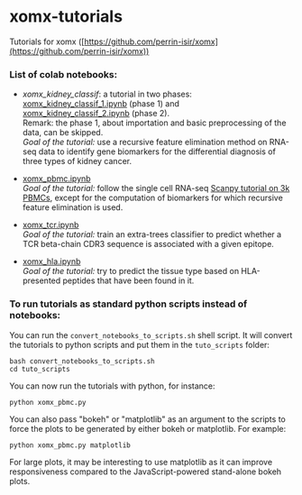 # xomx-tutorials
Tutorials for xomx ([https://github.com/perrin-isir/xomx](https://github.com/perrin-isir/xomx))

### List of colab notebooks:
- *xomx_kidney_classif*: a tutorial in two phases:  
  [xomx_kidney_classif_1.ipynb](https://colab.research.google.com/github/perrin-isir/xomx-tutorials/blob/main/tutorials/xomx_kidney_classif_1.ipynb)
(phase 1) and  
  [xomx_kidney_classif_2.ipynb](https://colab.research.google.com/github/perrin-isir/xomx-tutorials/blob/main/tutorials/xomx_kidney_classif_2.ipynb) 
(phase 2).  
Remark: the phase 1, about importation and basic preprocessing of the data, can be skipped.  
*Goal of the tutorial:*  use a 
recursive feature elimination method on RNA-seq data to identify gene 
biomarkers for the differential diagnosis of three types of kidney cancer.


- [xomx_pbmc.ipynb](https://colab.research.google.com/github/perrin-isir/xomx-tutorials/blob/main/tutorials/xomx_pbmc.ipynb)  
*Goal of the tutorial:* follow the single cell RNA-seq [Scanpy tutorial on 3k PBMCs](
https://scanpy-tutorials.readthedocs.io/en/latest/pbmc3k.html), except
for the computation of biomarkers for which recursive feature elimination is used.


- [xomx_tcr.ipynb](https://colab.research.google.com/github/perrin-isir/xomx-tutorials/blob/main/tutorials/xomx_tcr.ipynb)  
*Goal of the tutorial:* train an extra-trees classifier to predict whether a TCR beta-chain CDR3 sequence is associated with a given epitope.


- [xomx_hla.ipynb](https://colab.research.google.com/github/perrin-isir/xomx-tutorials/blob/main/tutorials/xomx_hla.ipynb)  
*Goal of the tutorial:* try to predict the tissue type based on HLA-presented peptides that have been found in it.

### To run tutorials as standard python scripts instead of notebooks:
You can run the `convert_notebooks_to_scripts.sh` shell script. It will convert the tutorials to python scripts and put them in the `tuto_scripts` folder:
```
bash convert_notebooks_to_scripts.sh
cd tuto_scripts
```
You can now run the tutorials with python, for instance:
```
python xomx_pbmc.py
```
You can also pass "bokeh" or "matplotlib" as an argument to the scripts to force the plots to be generated by either bokeh or matplotlib. 
For example:
```
python xomx_pbmc.py matplotlib
```
For large plots, it may be interesting to use matplotlib as it can improve responsiveness compared to the JavaScript-powered stand-alone bokeh plots. 
